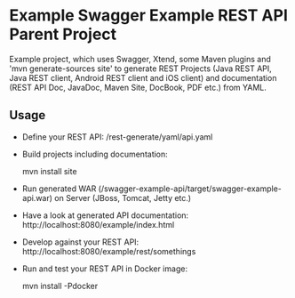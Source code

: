 # Example Swagger Example REST API Parent Project

Example project, which uses Swagger, Xtend, some Maven plugins and 'mvn generate-sources site' to generate REST Projects (Java REST API, Java REST client, Android REST client and iOS client) and documentation (REST API Doc, JavaDoc, Maven Site, DocBook, PDF etc.) from YAML.

## Usage

* Define your REST API: /rest-generate/yaml/api.yaml
* Build projects including documentation:
		
	mvn install site
* Run generated WAR (/swagger-example-api/target/swagger-example-api.war) on Server (JBoss, Tomcat, Jetty etc.)
* Have a look at generated API documentation: http://localhost:8080/example/index.html
* Develop against your REST API: http://localhost:8080/example/rest/somethings
* Run and test your REST API in Docker image:

	mvn install -Pdocker